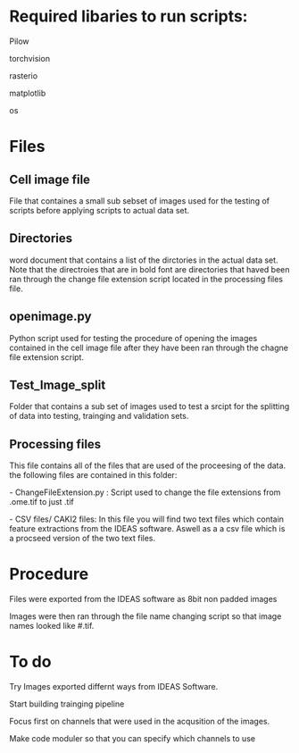 # Required libaries to run scripts:
<p> Pilow 
<p> torchvision
<p> rasterio
<p> matplotlib
<p> os </p>
<h1> Files </h1>
<h2> Cell image file </h2>
<p> File that containes a small sub sebset of images used for the testing of scripts before applying scripts to actual data set.</p>
<h2> Directories </h2> 
<p> word document that contains a list of the dirctories in the actual data set. Note that the directroies that are in bold font are directories that haved been ran through the change file extension script located in the processing files file. </p>
<h2> openimage.py </h2>
<p> Python script used for testing the procedure of opening the images contained in the cell image file after they have been ran through the chagne file extension script. </p>
<h2> Test_Image_split</h2>
<p>Folder that contains a sub set of images used to test a srcipt for the splitting of data into testing, trainging and validation sets.</p>
<h2> Processing files </h2>
<p> This file contains all of the files that are used of the proceesing of the data. the following files are contained in this folder: </p>
<p> - ChangeFileExtension.py : Script used to change the file extensions from .ome.tif to just .tif </p>
<p> - CSV files/ CAKI2 files: In this file you will find two text files which contain feature extractions from the IDEAS software. Aswell as a a csv file which is a procseed version of the two text files. </p>
 
<h1> Procedure </h1>
<p> Files were exported from the IDEAS software as 8bit non padded images </p>
<p> Images were then ran through the file name changing script so that image names looked like #.tif. </p>
<h1> To do  </h1> 
<p> Try Images exported differnt ways from IDEAS Software.</p>
<p> Start building trainging pipeline </p>
<p> Focus first on channels that were used in the acqusition of the images. </p> 
<p> Make code moduler so that you can specify which channels to use <p> 

